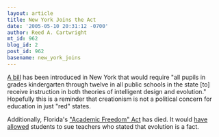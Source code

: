 ```yaml
---
layout: article
title: New York Joins the Act
date: '2005-05-10 20:31:12 -0700'
author: Reed A. Cartwright
mt_id: 962
blog_id: 2
post_id: 962
basename: new_york_joins
---
```

[A bill](http://assembly.state.ny.us/leg/?bn=A08036&amp;sh=t) has been introduced in New York that would require "all pupils in grades kindergarten through twelve in all public schools in the state \[to\] receive instruction in both theories of intelligent design and evolution."  Hopefully this is a reminder that creationism is not a political concern for education in just "red" states.

Additionally, Florida's ["Academic Freedom" Act](http://www.myfloridahouse.gov/loadDoc.aspx?FileName=_h0837__.doc&amp;DocumentType=Bill&amp;BillNumber=0837&amp;Session=2005) has died.  It would [have allowed](http://www.ncseweb.org/resources/news/2005/FL/996_controversial_florida_legislat_5_6_2005.asp) students to sue teachers who stated that evolution is a fact.
